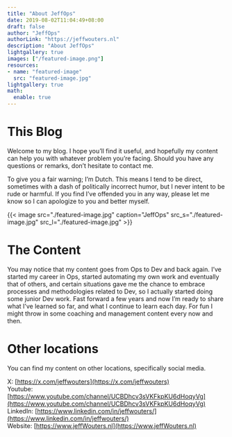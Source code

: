 ```yaml
---
title: "About JeffOps"
date: 2019-08-02T11:04:49+08:00
draft: false
author: "JeffOps"
authorLink: "https://jeffwouters.nl"
description: "About JeffOps"
lightgallery: true
images: ["/featured-image.png"]
resources:
- name: "featured-image"
  src: "featured-image.jpg"
lightgallery: true
math:
  enable: true
---
```


# This Blog
Welcome to my blog. I hope you’ll find it useful, and hopefully my content can help you with whatever problem you’re facing. Should you have any questions or remarks, don’t hesitate to contact me. 

To give you a fair warning; I’m Dutch.
This means I tend to be direct, sometimes with a dash of politically incorrect humor, but I never intent to be rude or harmful. If you find I’ve offended you in any way, please let me know so I can apologize to you and better myself.

{{< image src="./featured-image.jpg" caption="JeffOps" src_s="./featured-image.jpg" src_l="./featured-image.jpg" >}}  

# The Content
You may notice that my content goes from Ops to Dev and back again. I’ve started my career in Ops, started automating my own work and eventually that of others, and certain situations gave me the chance to embrace processes and methodologies related to Dev, so I actually started doing some junior Dev work. Fast forward a few years and now I’m ready to share what I’ve learned so far, and what I continue to learn each day. For fun I might throw in some coaching and management content every now and then.

# Other locations
You can find my content on other locations, specifically social media.

X: [https://x.com/jeffwouters](https://x.com/jeffwouters)  
Youtube: [https://www.youtube.com/channel/UCBDhcv3sVKFkpKU6dHoqyVg](https://www.youtube.com/channel/UCBDhcv3sVKFkpKU6dHoqyVg)  
LinkedIn: [https://www.linkedin.com/in/jeffwouters/](https://www.linkedin.com/in/jeffwouters/)  
Website: [https://www.jeffWouters.nl](https://www.jeffWouters.nl)  
